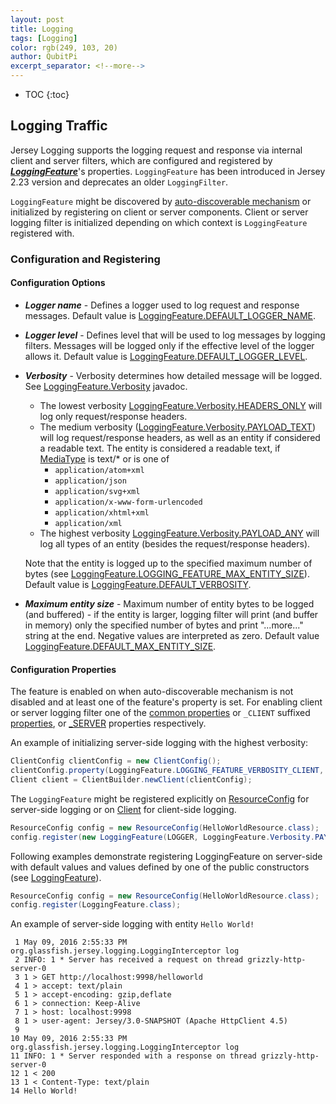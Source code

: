 ```yaml
---
layout: post
title: Logging
tags: [Logging]
color: rgb(249, 103, 20)
author: QubitPi
excerpt_separator: <!--more-->
---
```



<!--more-->

* TOC
{:toc}

## Logging Traffic

Jersey Logging supports the logging request and response via internal client and server filters, which are configured
and registered by
***[LoggingFeature](https://eclipse-ee4j.github.io/jersey.github.io/apidocs/snapshot/jersey/org/glassfish/jersey/logging/LoggingFeature.html)***'s
properties. `LoggingFeature` has been introduced in Jersey 2.23 version and deprecates an older `LoggingFilter`.

`LoggingFeature` might be discovered by
[auto-discoverable mechanism](https://qubitpi.github.io/jersey-guide/2020/07/26/4-application-deployment-and-runtime-environments.html#auto-discoverable-features)
or initialized by registering on client or server components. Client or server logging filter is initialized depending
on which context is `LoggingFeature` registered with. 

### Configuration and Registering

#### Configuration Options

* ***Logger name*** - Defines a logger used to log request and response messages. Default value is
  [LoggingFeature.DEFAULT_LOGGER_NAME](https://eclipse-ee4j.github.io/jersey.github.io/apidocs/snapshot/jersey/org/glassfish/jersey/logging/LoggingFeature.html#DEFAULT_LOGGER_NAME).
* ***Logger level*** - Defines level that will be used to log messages by logging filters. Messages will be logged only
  if the effective level of the logger allows it. Default value is
  [LoggingFeature.DEFAULT_LOGGER_LEVEL](https://eclipse-ee4j.github.io/jersey.github.io/apidocs/snapshot/jersey/org/glassfish/jersey/logging/LoggingFeature.html#DEFAULT_LOGGER_LEVEL).
* ***Verbosity*** - Verbosity determines how detailed message will be logged. See
  [LoggingFeature.Verbosity](https://eclipse-ee4j.github.io/jersey.github.io/apidocs/snapshot/jersey/org/glassfish/jersey/logging/LoggingFeature.Verbosity.html)
  javadoc.
  * The lowest verbosity
    [LoggingFeature.Verbosity.HEADERS_ONLY](https://eclipse-ee4j.github.io/jersey.github.io/apidocs/snapshot/jersey/org/glassfish/jersey/logging/LoggingFeature.Verbosity.html#HEADERS_ONLY)
    will log only request/response headers.
  * The medium verbosity
    ([LoggingFeature.Verbosity.PAYLOAD_TEXT](https://eclipse-ee4j.github.io/jersey.github.io/apidocs/snapshot/jersey/org/glassfish/jersey/logging/LoggingFeature.Verbosity.html#PAYLOAD_TEXT))
    will log request/response headers, as well as an entity if considered a readable text. The entity is considered a
    readable text, if
    [MediaType](https://eclipse-ee4j.github.io/jaxrs-api/apidocs/2.1.6/javax/ws/rs/core/MediaType.html) is text/* or is
    one of
    * `application/atom+xml`
    * `application/json`
    * `application/svg+xml`
    * `application/x-www-form-urlencoded`
    * `application/xhtml+xml`
    * `application/xml`
  * The highest verbosity
    [LoggingFeature.Verbosity.PAYLOAD_ANY](https://eclipse-ee4j.github.io/jersey.github.io/apidocs/snapshot/jersey/org/glassfish/jersey/logging/LoggingFeature.Verbosity.html#PAYLOAD_ANY)
    will log all types of an entity (besides the request/response headers). 
  
  Note that the entity is logged up to the specified maximum number of bytes (see
  [LoggingFeature.LOGGING_FEATURE_MAX_ENTITY_SIZE](https://eclipse-ee4j.github.io/jersey.github.io/apidocs/snapshot/jersey/org/glassfish/jersey/logging/LoggingFeature.html#LOGGING_FEATURE_MAX_ENTITY_SIZE)).
  Default value is
  [LoggingFeature.DEFAULT_VERBOSITY](https://eclipse-ee4j.github.io/jersey.github.io/apidocs/snapshot/jersey/org/glassfish/jersey/logging/LoggingFeature.html#DEFAULT_VERBOSITY).
* ***Maximum entity size*** - Maximum number of entity bytes to be logged (and buffered) - if the entity is larger,
  logging filter will print (and buffer in memory) only the specified number of bytes and print "...more..." string at
  the end. Negative values are interpreted as zero. Default value
  [LoggingFeature.DEFAULT_MAX_ENTITY_SIZE](https://eclipse-ee4j.github.io/jersey.github.io/apidocs/snapshot/jersey/org/glassfish/jersey/logging/LoggingFeature.html#DEFAULT_MAX_ENTITY_SIZE).

#### Configuration Properties

The feature is enabled on when auto-discoverable mechanism is not disabled and at least one of the feature's property is
set. For enabling client or server logging filter one of the
[common properties](https://eclipse-ee4j.github.io/jersey.github.io/apidocs/snapshot/jersey/org/glassfish/jersey/CommonProperties.html)
or `_CLIENT` suffixed
[properties](https://eclipse-ee4j.github.io/jersey.github.io/apidocs/snapshot/jersey/org/glassfish/jersey/client/ClientProperties.html),
or
[_SERVER](https://eclipse-ee4j.github.io/jersey.github.io/documentation/latest/appendix-properties.html#appendix-properties-server)
properties respectively.

An example of initializing server-side logging with the highest verbosity:

```java
ClientConfig clientConfig = new ClientConfig();
clientConfig.property(LoggingFeature.LOGGING_FEATURE_VERBOSITY_CLIENT, LoggingFeature.Verbosity.PAYLOAD_ANY);
Client client = ClientBuilder.newClient(clientConfig);
```

The `LoggingFeature` might be registered explicitly on
[ResourceConfig](https://eclipse-ee4j.github.io/jersey.github.io/apidocs/snapshot/jersey/org/glassfish/jersey/server/ResourceConfig.html)
for server-side logging or on
[Client](https://eclipse-ee4j.github.io/jaxrs-api/apidocs/2.1.6/javax/ws/rs/client/Client.html) for client-side logging.

```java
ResourceConfig config = new ResourceConfig(HelloWorldResource.class);
config.register(new LoggingFeature(LOGGER, LoggingFeature.Verbosity.PAYLOAD_ANY));
```

Following examples demonstrate registering LoggingFeature on server-side with default values and values defined by one
of the public constructors (see
[LoggingFeature](https://eclipse-ee4j.github.io/jersey.github.io/apidocs/snapshot/jersey/org/glassfish/jersey/logging/LoggingFeature.html)).

```java
ResourceConfig config = new ResourceConfig(HelloWorldResource.class);
config.register(LoggingFeature.class);
```

An example of server-side logging with entity `Hello World!`

```
 1 May 09, 2016 2:55:33 PM org.glassfish.jersey.logging.LoggingInterceptor log
 2 INFO: 1 * Server has received a request on thread grizzly-http-server-0
 3 1 > GET http://localhost:9998/helloworld
 4 1 > accept: text/plain
 5 1 > accept-encoding: gzip,deflate
 6 1 > connection: Keep-Alive
 7 1 > host: localhost:9998
 8 1 > user-agent: Jersey/3.0-SNAPSHOT (Apache HttpClient 4.5)
 9 
10 May 09, 2016 2:55:33 PM org.glassfish.jersey.logging.LoggingInterceptor log
11 INFO: 1 * Server responded with a response on thread grizzly-http-server-0
12 1 < 200
13 1 < Content-Type: text/plain
14 Hello World!
```
